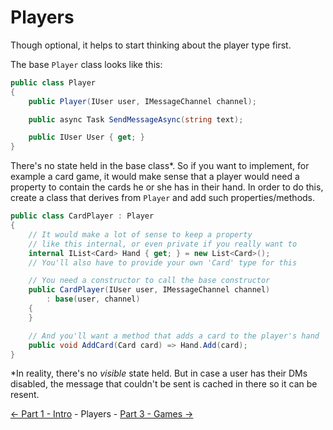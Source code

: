 ﻿Players
=======

Though optional, it helps to start thinking about the player type first.

The base `Player` class looks like this:
```cs
public class Player
{
    public Player(IUser user, IMessageChannel channel);

    public async Task SendMessageAsync(string text);

    public IUser User { get; }
}
```

There's no state held in the base class*. So if you want to implement, for example a card game,
it would make sense that a player would need a property to contain the cards he or she has in their hand.
In order to do this, create a class that derives from `Player` and add such properties/methods.
```cs
public class CardPlayer : Player
{
    // It would make a lot of sense to keep a property
    // like this internal, or even private if you really want to
    internal IList<Card> Hand { get; } = new List<Card>();
    // You'll also have to provide your own 'Card' type for this

    // You need a constructor to call the base constructor
    public CardPlayer(IUser user, IMessageChannel channel)
        : base(user, channel)
    {
    }

    // And you'll want a method that adds a card to the player's hand
    public void AddCard(Card card) => Hand.Add(card);
}
```

\*In reality, there's no *visible* state held. But in case
a user has their DMs disabled, the message that couldn't
be sent is cached in there so it can be resent.

[<- Part 1 - Intro](1-Intro.md) - Players - [Part 3 - Games ->](3-Games.md)
